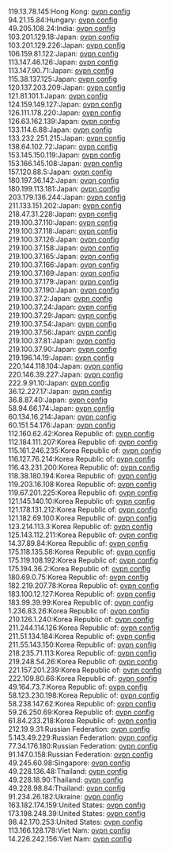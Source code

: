 119.13.78.145:Hong Kong: [ovpn config](vpn/119_13_78_145.ovpn)  
94.21.15.84:Hungary: [ovpn config](vpn/94_21_15_84.ovpn)  
49.205.108.24:India: [ovpn config](vpn/49_205_108_24.ovpn)  
103.201.129.18:Japan: [ovpn config](vpn/103_201_129_18.ovpn)  
103.201.129.226:Japan: [ovpn config](vpn/103_201_129_226.ovpn)  
106.159.81.122:Japan: [ovpn config](vpn/106_159_81_122.ovpn)  
113.147.46.126:Japan: [ovpn config](vpn/113_147_46_126.ovpn)  
113.147.90.71:Japan: [ovpn config](vpn/113_147_90_71.ovpn)  
115.38.137.125:Japan: [ovpn config](vpn/115_38_137_125.ovpn)  
120.137.203.209:Japan: [ovpn config](vpn/120_137_203_209.ovpn)  
121.81.101.1:Japan: [ovpn config](vpn/121_81_101_1.ovpn)  
124.159.149.127:Japan: [ovpn config](vpn/124_159_149_127.ovpn)  
126.111.178.220:Japan: [ovpn config](vpn/126_111_178_220.ovpn)  
126.63.162.139:Japan: [ovpn config](vpn/126_63_162_139.ovpn)  
133.114.6.88:Japan: [ovpn config](vpn/133_114_6_88.ovpn)  
133.232.251.215:Japan: [ovpn config](vpn/133_232_251_215.ovpn)  
138.64.102.72:Japan: [ovpn config](vpn/138_64_102_72.ovpn)  
153.145.150.119:Japan: [ovpn config](vpn/153_145_150_119.ovpn)  
153.166.145.108:Japan: [ovpn config](vpn/153_166_145_108.ovpn)  
157.120.88.5:Japan: [ovpn config](vpn/157_120_88_5.ovpn)  
180.197.36.142:Japan: [ovpn config](vpn/180_197_36_142.ovpn)  
180.199.113.181:Japan: [ovpn config](vpn/180_199_113_181.ovpn)  
203.179.136.244:Japan: [ovpn config](vpn/203_179_136_244.ovpn)  
211.133.151.202:Japan: [ovpn config](vpn/211_133_151_202.ovpn)  
218.47.31.228:Japan: [ovpn config](vpn/218_47_31_228.ovpn)  
219.100.37.110:Japan: [ovpn config](vpn/219_100_37_110.ovpn)  
219.100.37.118:Japan: [ovpn config](vpn/219_100_37_118.ovpn)  
219.100.37.126:Japan: [ovpn config](vpn/219_100_37_126.ovpn)  
219.100.37.158:Japan: [ovpn config](vpn/219_100_37_158.ovpn)  
219.100.37.165:Japan: [ovpn config](vpn/219_100_37_165.ovpn)  
219.100.37.166:Japan: [ovpn config](vpn/219_100_37_166.ovpn)  
219.100.37.169:Japan: [ovpn config](vpn/219_100_37_169.ovpn)  
219.100.37.179:Japan: [ovpn config](vpn/219_100_37_179.ovpn)  
219.100.37.190:Japan: [ovpn config](vpn/219_100_37_190.ovpn)  
219.100.37.2:Japan: [ovpn config](vpn/219_100_37_2.ovpn)  
219.100.37.24:Japan: [ovpn config](vpn/219_100_37_24.ovpn)  
219.100.37.29:Japan: [ovpn config](vpn/219_100_37_29.ovpn)  
219.100.37.54:Japan: [ovpn config](vpn/219_100_37_54.ovpn)  
219.100.37.56:Japan: [ovpn config](vpn/219_100_37_56.ovpn)  
219.100.37.81:Japan: [ovpn config](vpn/219_100_37_81.ovpn)  
219.100.37.90:Japan: [ovpn config](vpn/219_100_37_90.ovpn)  
219.196.14.19:Japan: [ovpn config](vpn/219_196_14_19.ovpn)  
220.144.118.104:Japan: [ovpn config](vpn/220_144_118_104.ovpn)  
220.146.39.227:Japan: [ovpn config](vpn/220_146_39_227.ovpn)  
222.9.91.10:Japan: [ovpn config](vpn/222_9_91_10.ovpn)  
36.12.227.17:Japan: [ovpn config](vpn/36_12_227_17.ovpn)  
36.8.87.40:Japan: [ovpn config](vpn/36_8_87_40.ovpn)  
58.94.66.174:Japan: [ovpn config](vpn/58_94_66_174.ovpn)  
60.134.16.214:Japan: [ovpn config](vpn/60_134_16_214.ovpn)  
60.151.54.176:Japan: [ovpn config](vpn/60_151_54_176.ovpn)  
112.160.62.42:Korea Republic of: [ovpn config](vpn/112_160_62_42.ovpn)  
112.184.111.207:Korea Republic of: [ovpn config](vpn/112_184_111_207.ovpn)  
115.161.246.235:Korea Republic of: [ovpn config](vpn/115_161_246_235.ovpn)  
116.127.76.214:Korea Republic of: [ovpn config](vpn/116_127_76_214.ovpn)  
116.43.231.200:Korea Republic of: [ovpn config](vpn/116_43_231_200.ovpn)  
118.38.180.194:Korea Republic of: [ovpn config](vpn/118_38_180_194.ovpn)  
119.203.16.108:Korea Republic of: [ovpn config](vpn/119_203_16_108.ovpn)  
119.67.201.225:Korea Republic of: [ovpn config](vpn/119_67_201_225.ovpn)  
121.145.140.10:Korea Republic of: [ovpn config](vpn/121_145_140_10.ovpn)  
121.178.131.212:Korea Republic of: [ovpn config](vpn/121_178_131_212.ovpn)  
121.182.69.100:Korea Republic of: [ovpn config](vpn/121_182_69_100.ovpn)  
123.214.113.3:Korea Republic of: [ovpn config](vpn/123_214_113_3.ovpn)  
125.143.112.211:Korea Republic of: [ovpn config](vpn/125_143_112_211.ovpn)  
14.37.89.84:Korea Republic of: [ovpn config](vpn/14_37_89_84.ovpn)  
175.118.135.58:Korea Republic of: [ovpn config](vpn/175_118_135_58.ovpn)  
175.119.108.192:Korea Republic of: [ovpn config](vpn/175_119_108_192.ovpn)  
175.194.36.2:Korea Republic of: [ovpn config](vpn/175_194_36_2.ovpn)  
180.69.0.75:Korea Republic of: [ovpn config](vpn/180_69_0_75.ovpn)  
182.219.207.78:Korea Republic of: [ovpn config](vpn/182_219_207_78.ovpn)  
183.100.12.127:Korea Republic of: [ovpn config](vpn/183_100_12_127.ovpn)  
183.99.39.99:Korea Republic of: [ovpn config](vpn/183_99_39_99.ovpn)  
1.236.83.26:Korea Republic of: [ovpn config](vpn/1_236_83_26.ovpn)  
210.126.1.240:Korea Republic of: [ovpn config](vpn/210_126_1_240.ovpn)  
211.244.114.126:Korea Republic of: [ovpn config](vpn/211_244_114_126.ovpn)  
211.51.134.184:Korea Republic of: [ovpn config](vpn/211_51_134_184.ovpn)  
211.55.143.150:Korea Republic of: [ovpn config](vpn/211_55_143_150.ovpn)  
218.235.71.113:Korea Republic of: [ovpn config](vpn/218_235_71_113.ovpn)  
219.248.54.26:Korea Republic of: [ovpn config](vpn/219_248_54_26.ovpn)  
221.157.201.239:Korea Republic of: [ovpn config](vpn/221_157_201_239.ovpn)  
222.109.80.66:Korea Republic of: [ovpn config](vpn/222_109_80_66.ovpn)  
49.164.73.7:Korea Republic of: [ovpn config](vpn/49_164_73_7.ovpn)  
58.123.230.198:Korea Republic of: [ovpn config](vpn/58_123_230_198.ovpn)  
58.238.147.62:Korea Republic of: [ovpn config](vpn/58_238_147_62.ovpn)  
59.26.250.69:Korea Republic of: [ovpn config](vpn/59_26_250_69.ovpn)  
61.84.233.218:Korea Republic of: [ovpn config](vpn/61_84_233_218.ovpn)  
212.19.9.31:Russian Federation: [ovpn config](vpn/212_19_9_31.ovpn)  
5.143.49.229:Russian Federation: [ovpn config](vpn/5_143_49_229.ovpn)  
77.34.176.180:Russian Federation: [ovpn config](vpn/77_34_176_180.ovpn)  
91.147.0.158:Russian Federation: [ovpn config](vpn/91_147_0_158.ovpn)  
49.245.60.98:Singapore: [ovpn config](vpn/49_245_60_98.ovpn)  
49.228.136.48:Thailand: [ovpn config](vpn/49_228_136_48.ovpn)  
49.228.18.90:Thailand: [ovpn config](vpn/49_228_18_90.ovpn)  
49.228.98.84:Thailand: [ovpn config](vpn/49_228_98_84.ovpn)  
91.234.26.182:Ukraine: [ovpn config](vpn/91_234_26_182.ovpn)  
163.182.174.159:United States: [ovpn config](vpn/163_182_174_159.ovpn)  
173.198.248.39:United States: [ovpn config](vpn/173_198_248_39.ovpn)  
98.42.170.253:United States: [ovpn config](vpn/98_42_170_253.ovpn)  
113.166.128.178:Viet Nam: [ovpn config](vpn/113_166_128_178.ovpn)  
14.226.242.156:Viet Nam: [ovpn config](vpn/14_226_242_156.ovpn)  
